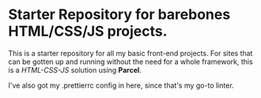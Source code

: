 # Starter Repository for barebones HTML/CSS/JS projects.

This is a starter repository for all my basic front-end projects. For sites that can be gotten up and running without the need for a whole framework, this is a *HTML-CSS-JS* solution using **Parcel**.

I've also got my .prettierrc config in here, since that's my go-to linter.